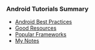 ### Android Tutorials Summary

* [Android Best Practices](android-best-practices.md)
* [Good Resources](good-blogs.md)
* [Popular Frameworks](mvp.md)
* [My Notes](my-notes.md)






